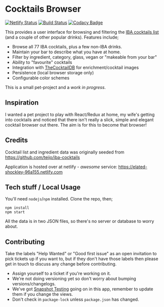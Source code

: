 # Cocktails Browser

[![Netlify Status](https://api.netlify.com/api/v1/badges/4aecd7d0-e759-4866-8717-b4b09f8cbb16/deploy-status)](https://app.netlify.com/sites/elated-shockley-96a155/deploys)
[![Build Status](https://travis-ci.org/mikeyhogarth/cocktails.svg?branch=master)](https://travis-ci.org/mikeyhogarth/cocktails)
[![Codacy Badge](https://api.codacy.com/project/badge/Grade/561bedec36224121a246675b673b872f)](https://www.codacy.com/app/mikeyhogarth/cocktails?utm_source=github.com&utm_medium=referral&utm_content=mikeyhogarth/cocktails&utm_campaign=Badge_Grade)

This provides a user interface for browsing and filtering the [IBA cocktails list](https://en.wikipedia.org/wiki/List_of_IBA_official_cocktails) (and a couple of other popular drinks). Features include;

- Browse all 77 IBA cocktails, plus a few non-IBA drinks.
- Maintain your bar to describe what you have at home.
- Filter by ingredient, category, glass, vegan or "makeable from your bar"
- Ability to "favourite" cocktails
- Integration with [TheCocktailDB](https://www.thecocktaildb.com/) for enrichment/cocktail images
- Persistence (local browser storage only)
- Configurable color schemes

This is a small pet-project and a _work in progress_.

## Inspiration

I wanted a pet project to play with React/Redux at home, my wife's getting into cocktails and noticed that there isn't really a slick, simple and elegant cocktail browser out there. The aim is for this to become that browser!

## Credits

Cocktail list and ingredient data was originally seeded from https://github.com/teijo/iba-cocktails

Application is hosted over at netlify - _awesome_ service: https://elated-shockley-96a155.netlify.com

## Tech stuff / Local Usage

You'll need `nodejs`/`npm` installed. Clone the repo, then;

```
npm install
npm start
```

All the data is in two JSON files, so there's no server or database to worry about.

## Contributing

Take the labels "Help Wanted" or "Good first issue" as an open invitation to pick tickets up if you want to, but if they don't have those labels then please get in touch to discuss any change before contributing.

- Assign yourself to a ticket if you're working on it.
- We're not doing versioning yet so don't worry about bumping versions/changelogs.
- We've got [Snapshot Testing](https://jestjs.io/docs/en/snapshot-testing) going on in this app, remember to update them if you change the views.
- Don't check in `package-lock` unless `package.json` has changed.
